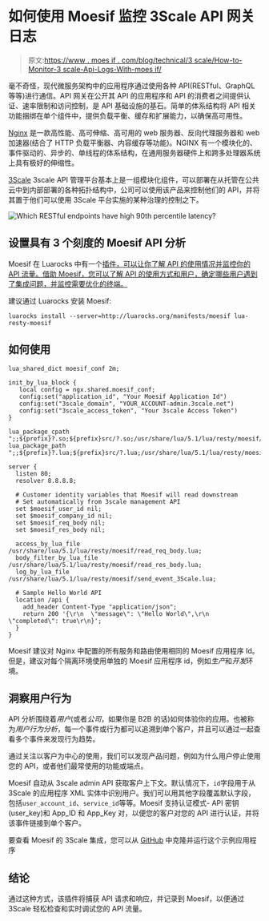 # 如何使用 Moesif 监控 3Scale API 网关日志

> 原文:[https://www . moes if . com/blog/technical/3 scale/How-to-Monitor-3 scale-Api-Logs-With-moes if/](https://www.moesif.com/blog/technical/3scale/How-to-Monitor-3Scale-Api-Logs-With-Moesif/)

毫不奇怪，现代微服务架构中的应用程序通过使用各种 API(RESTful、GraphQL 等等)进行通信。API 网关在公开其 API 的应用程序和 API 的消费者之间提供认证、速率限制和访问控制，是 API 基础设施的基石。简单的体系结构将 API 相关功能捆绑在单个组件中，提供负载平衡、缓存和扩展能力，以确保高可用性。

[Nginx](https://www.nginx.com/) 是一款高性能、高可伸缩、高可用的 web 服务器、反向代理服务器和 web 加速器(结合了 HTTP 负载平衡器、内容缓存等功能)。NGINX 有一个模块化的、事件驱动的、异步的、单线程的体系结构，在通用服务器硬件上和跨多处理器系统上具有极好的伸缩性。

[3Scale](https://www.3scale.net/) 3scale API 管理平台基本上是一组模块化组件，可以部署在从托管在公共云中到内部部署的各种拓扑结构中，公司可以使用该产品来控制他们的 API，并将其置于他们可以使用 3Scale 平台实施的某种治理的控制之下。

![Which RESTful endpoints have high 90th percentile latency?](../Images/ed1a1e6bf45c8c8ac7814eb344cf5151.png)

## 设置具有 3 个刻度的 Moesif API 分析

Moesif 在 Luarocks 中有一个[插件，可以让你了解 API 的使用情况并监控你的 API 流量。借助 Moesif，您可以了解 API 的使用方式和用户，确定哪些用户遇到了集成问题，并监控需要优化的终端。](https://luarocks.org/modules/moesif/lua-resty-moesif)

建议通过 Luarocks 安装 Moesif:

```
luarocks install --server=http://luarocks.org/manifests/moesif lua-resty-moesif 
```

## 如何使用

```
lua_shared_dict moesif_conf 2m;

init_by_lua_block {
   local config = ngx.shared.moesif_conf;
   config:set("application_id", "Your Moesif Application Id")
   config:set("3scale_domain", "YOUR_ACCOUNT-admin.3scale.net")
   config:set("3scale_access_token", "Your 3scale Access Token")
}

lua_package_cpath ";;${prefix}?.so;${prefix}src/?.so;/usr/share/lua/5.1/lua/resty/moesif/?.so;/usr/share/lua/5.1/?.so;/usr/lib64/lua/5.1/?.so;/usr/lib/lua/5.1/?.so;/usr/local/openresty/luajit/share/lua/5.1/lua/resty?.so";
lua_package_path ";;${prefix}?.lua;${prefix}src/?.lua;/usr/share/lua/5.1/lua/resty/moesif/?.lua;/usr/share/lua/5.1/?.lua;/usr/lib64/lua/5.1/?.lua;/usr/lib/lua/5.1/?.lua;/usr/local/openresty/luajit/share/lua/5.1/lua/resty?.lua";

server {
  listen 80;
  resolver 8.8.8.8;

  # Customer identity variables that Moesif will read downstream
  # Set automatically from 3scale management API
  set $moesif_user_id nil;
  set $moesif_company_id nil;
  set $moesif_req_body nil;
  set $moesif_res_body nil;

  access_by_lua_file /usr/share/lua/5.1/lua/resty/moesif/read_req_body.lua;
  body_filter_by_lua_file /usr/share/lua/5.1/lua/resty/moesif/read_res_body.lua;
  log_by_lua_file /usr/share/lua/5.1/lua/resty/moesif/send_event_3Scale.lua;

  # Sample Hello World API
  location /api {
    add_header Content-Type "application/json";
    return 200 '{\r\n  \"message\": \"Hello World\",\r\n  \"completed\": true\r\n}';
  }
} 
```

Moesif 建议对 Nginx 中配置的所有服务和路由使用相同的 Moesif 应用程序 Id。但是，建议对每个隔离环境使用单独的 Moesif 应用程序 id，例如*生产*和*开发*环境。

## 洞察用户行为

API 分析围绕着*用户*(或者*公司*，如果你是 B2B 的话)如何体验你的应用。也被称为*用户行为分析*，每一个事件或行为都可以追溯到单个客户，并且可以通过一起查看多个事件来发现行为趋势。

通过关注以客户为中心的使用，我们可以发现产品问题，例如为什么用户停止使用您的 API，或者他们最常使用的功能或端点。

Moesif 自动从 3scale admin API 获取客户上下文。默认情况下，`id`字段用于从 3Scale 的应用程序 XML 实体中识别用户。我们可以用其他字段覆盖默认字段，包括`user_account_id`、`service_id`等等。Moesif 支持认证模式- API 密钥(user_key)和 App_ID 和 App_Key 对，以便您的客户对您的 API 进行认证，并将该事件链接到单个客户。

要查看 Moesif 的 3Scale 集成，您可以从 [GitHub](https://github.com/Moesif/moesif-3scale-api-gateway-example) 中克隆并运行这个示例应用程序

## 结论

通过这种方式，该插件将捕获 API 请求和响应，并记录到 Moesif，以便通过 3Scale 轻松检查和实时调试您的 API 流量。